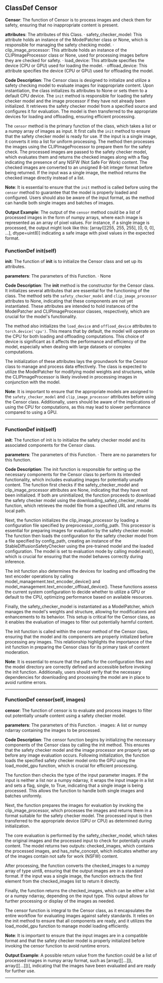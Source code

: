 ## ClassDef Censor
**Censor**: The function of Censor is to process images and check them for safety, ensuring that no inappropriate content is present.

**attributes**: The attributes of this Class.
· safety_checker_model: This attribute holds an instance of the ModelPatcher class or None, which is responsible for managing the safety checking model.
· clip_image_processor: This attribute holds an instance of the CLIPImageProcessor class or None, used for processing images before they are checked for safety.
· load_device: This attribute specifies the device (CPU or GPU) used for loading the model.
· offload_device: This attribute specifies the device (CPU or GPU) used for offloading the model.

**Code Description**: The Censor class is designed to initialize and utilize a safety checking model to evaluate images for inappropriate content. Upon instantiation, the class initializes its attributes to None or sets them to a default CPU device. The `init` method is responsible for loading the safety checker model and the image processor if they have not already been initialized. It retrieves the safety checker model from a specified source and configures it for evaluation. The model is then transferred to the appropriate devices for loading and offloading, ensuring efficient processing.

The `censor` method is the primary function of the class, which takes a list or a numpy array of images as input. It first calls the `init` method to ensure that the safety checker model is ready for use. If the input is a single image, it converts it into a list for uniform processing. The method then processes the images using the CLIPImageProcessor to prepare them for the safety check. The processed images are passed to the safety checker model, which evaluates them and returns the checked images along with a flag indicating the presence of any NSFW (Not Safe For Work) content. The checked images are converted to an unsigned 8-bit integer format before being returned. If the input was a single image, the method returns the checked image directly instead of a list.

**Note**: It is essential to ensure that the `init` method is called before using the `censor` method to guarantee that the model is properly loaded and configured. Users should also be aware of the input format, as the method can handle both single images and batches of images.

**Output Example**: The output of the `censor` method could be a list of processed images in the form of numpy arrays, where each image is represented as an array of pixel values. For instance, if a single image is processed, the output might look like this: 
[array([[255, 255, 255], [0, 0, 0], ...], dtype=uint8)] 
indicating a safe image with pixel values in the expected format.
### FunctionDef __init__(self)
**__init__**: The function of __init__ is to initialize the Censor class and set up its attributes.

**parameters**: The parameters of this Function.
· None

**Code Description**: The __init__ method is the constructor for the Censor class. It initializes several attributes that are essential for the functioning of the class. The method sets the `safety_checker_model` and `clip_image_processor` attributes to None, indicating that these components are not yet instantiated. These attributes are intended to hold instances of the ModelPatcher and CLIPImageProcessor classes, respectively, which are crucial for the model's functionality.

The method also initializes the `load_device` and `offload_device` attributes to `torch.device('cpu')`. This means that by default, the model will operate on the CPU for both loading and offloading computations. This choice of device is significant as it affects the performance and efficiency of the model, especially when dealing with large datasets or complex computations.

The initialization of these attributes lays the groundwork for the Censor class to manage and process data effectively. The class is expected to utilize the ModelPatcher for modifying model weights and structures, while the CLIPImageProcessor is likely involved in processing images in conjunction with the model.

**Note**: It is important to ensure that the appropriate models are assigned to the `safety_checker_model` and `clip_image_processor` attributes before using the Censor class. Additionally, users should be aware of the implications of using the CPU for computations, as this may lead to slower performance compared to using a GPU.
***
### FunctionDef init(self)
**init**: The function of init is to initialize the safety checker model and its associated components for the Censor class.

**parameters**: The parameters of this Function.
· There are no parameters for this function.

**Code Description**: The init function is responsible for setting up the necessary components for the Censor class to perform its intended functionality, which includes evaluating images for potentially unsafe content. The function first checks if the safety_checker_model and clip_image_processor attributes are None, indicating that they have not been initialized. If both are uninitialized, the function proceeds to download the safety checker model using the downloading_safety_checker_model function, which retrieves the model file from a specified URL and returns its local path.

Next, the function initializes the clip_image_processor by loading a configuration file specified by preprocessor_config_path. This processor is essential for preparing images for evaluation by the safety checker model. The function then loads the configuration for the safety checker model from a file specified by config_path, creating an instance of the StableDiffusionSafetyChecker using the pre-trained model and the loaded configuration. The model is set to evaluation mode by calling model.eval(), which is crucial for ensuring that the model behaves correctly during inference.

The init function also determines the devices for loading and offloading the text encoder operations by calling model_management.text_encoder_device() and model_management.text_encoder_offload_device(). These functions assess the current system configuration to decide whether to utilize a GPU or default to the CPU, optimizing performance based on available resources.

Finally, the safety_checker_model is instantiated as a ModelPatcher, which manages the model's weights and structure, allowing for modifications and enhancements to its behavior. This setup is critical for the Censor class, as it enables the evaluation of images to filter out potentially harmful content.

The init function is called within the censor method of the Censor class, ensuring that the model and its components are properly initialized before processing any images. This relationship highlights the importance of the init function in preparing the Censor class for its primary task of content moderation.

**Note**: It is essential to ensure that the paths for the configuration files and the model directory are correctly defined and accessible before invoking the init function. Additionally, users should verify that the necessary dependencies for downloading and processing the model are in place to avoid runtime errors.
***
### FunctionDef censor(self, images)
**censor**: The function of censor is to evaluate and process images to filter out potentially unsafe content using a safety checker model.

**parameters**: The parameters of this Function.
· images: A list or numpy ndarray containing the images to be processed.

**Code Description**: The censor function begins by initializing the necessary components of the Censor class by calling the init method. This ensures that the safety checker model and the image processor are properly set up before any image evaluation occurs. Following initialization, the function loads the specified safety checker model onto the GPU using the load_model_gpu function, which is crucial for efficient processing.

The function then checks the type of the input parameter images. If the input is neither a list nor a numpy ndarray, it wraps the input image in a list and sets a flag, single, to True, indicating that a single image is being processed. This allows the function to handle both single images and batches uniformly.

Next, the function prepares the images for evaluation by invoking the clip_image_processor, which processes the images and returns them in a format suitable for the safety checker model. The processed input is then transferred to the appropriate device (GPU or CPU) as determined during initialization.

The core evaluation is performed by the safety_checker_model, which takes the original images and the processed input to check for potentially unsafe content. The model returns two outputs: checked_images, which contains the processed images, and has_nsfw_concept, which indicates whether any of the images contain not safe for work (NSFW) content.

After processing, the function converts the checked_images to a numpy array of type uint8, ensuring that the output images are in a standard format. If the input was a single image, the function extracts the first element from the checked_images list to return it directly.

Finally, the function returns the checked_images, which can be either a list or a numpy ndarray, depending on the input type. This output allows for further processing or display of the images as needed.

The censor function is integral to the Censor class, as it encapsulates the entire workflow for evaluating images against safety standards. It relies on the init method to ensure that all components are ready, and it utilizes the load_model_gpu function to manage model loading efficiently.

**Note**: It is important to ensure that the input images are in a compatible format and that the safety checker model is properly initialized before invoking the censor function to avoid runtime errors.

**Output Example**: A possible return value from the function could be a list of processed images in numpy array format, such as [array([[...]]), array([[...]])], indicating that the images have been evaluated and are ready for further use.
***
